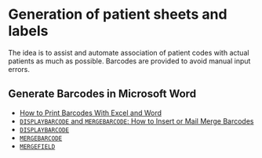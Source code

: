 # Generation of patient sheets and labels

The idea is to assist and automate association of patient codes with
actual patients as much as possible. Barcodes are provided to avoid
manual input errors.

## Generate Barcodes in Microsoft Word

* [How to Print Barcodes With Excel and Word](https://www.clearlyinventory.com/how-to-print-barcodes-with-excel-and-word)
* [`DISPLAYBARCODE` and `MERGEBARCODE`: How to Insert or Mail Merge Barcodes](https://hubpages.com/technology/Mail-Mergeable-Barcodes-in-Microsoft-Word-2013-aka-Bar-Codes)
* [`DISPLAYBARCODE`](https://docs.microsoft.com/en-us/openspecs/office_standards/ms-oi29500/cbc893c0-9683-416d-84c6-407a92451c19)
* [`MERGEBARCODE`](https://docs.microsoft.com/en-us/openspecs/office_standards/ms-oi29500/cc4b13c2-c09b-4545-a6ae-4509d943233e)
* [`MERGEFIELD`](https://support.office.com/en-us/article/field-codes-mergefield-field-7a6d24a1-68a6-4b05-8359-1dc087daf4e6)
